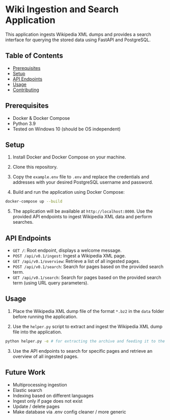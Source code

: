# Wiki Ingestion and Search Application

This application ingests Wikipedia XML dumps and provides a search interface for querying the stored data using FastAPI and PostgreSQL.

## Table of Contents

- [Prerequisites](#prerequisites)
- [Setup](#setup)
- [API Endpoints](#api-endpoints)
- [Usage](#usage)
- [Contributing](#contributing)

## Prerequisites

- Docker & Docker Compose
- Python 3.9
- Tested on Windows 10 (should be OS independent)

## Setup

1. Install Docker and Docker Compose on your machine.

2. Clone this repository.

3. Copy the `example.env` file to `.env` and replace the credentials and addresses with your desired PostgreSQL username and password.

4. Build and run the application using Docker Compose:

```bash
docker-compose up --build
```

5. The application will be available at `http://localhost:8000`. Use the provided API endpoints to ingest Wikipedia XML data and perform searches.

## API Endpoints

- `GET /`: Root endpoint, displays a welcome message.
- `POST /api/v0.1/ingest`: Ingest a Wikipedia XML page.
- `GET /api/v0.1/overview`: Retrieve a list of all ingested pages.
- `POST /api/v0.1/search`: Search for pages based on the provided search term.
- `GET /api/v0.1/search`: Search for pages based on the provided search term (using URL query parameters).

## Usage

1. Place the Wikipedia XML dump file of the format `*.bz2` in the `data` folder before running the application.

2. Use the `helper.py` script to extract and ingest the Wikipedia XML dump file into the application.
```bash
python helper.py -e # for extracting the archive and feeding it to the server
```
3. Use the API endpoints to search for specific pages and retrieve an overview of all ingested pages.


## Future Work

- Multiprocessing ingestion
- Elastic search
- Indexing based on different languages
- Ingest only if page does not exist
- Update / delete pages
- Make database via .env config cleaner / more generic 

